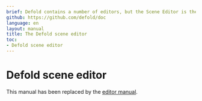```yaml
---
brief: Defold contains a number of editors, but the Scene Editor is the one used the most. This manual explains how to use it.
github: https://github.com/defold/doc
language: en
layout: manual
title: The Defold scene editor
toc:
- Defold scene editor
---
```


# Defold scene editor

This manual has been replaced by the [editor manual](/manuals/editor).